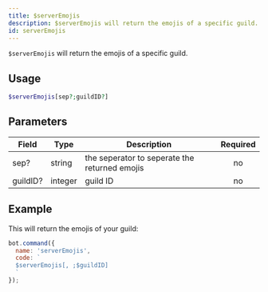 ```yaml
---
title: $serverEmojis 
description: $serverEmojis will return the emojis of a specific guild.
id: serverEmojis
---
```


`$serverEmojis` will return the emojis of a specific guild.

## Usage

```php
$serverEmojis[sep?;guildID?]
```

## Parameters 


| Field     | Type    | Description                                        | Required |
|-----------|---------|----------------------------------------------------| :------: |
| sep?     | string  | the seperator to seperate the returned emojis           | no       |
| guildID?    | integer  | guild ID                             | no      |


## Example

This will return the emojis of your guild:

```javascript
bot.command({
  name: 'serverEmojis',
  code: `
  $serverEmojis[, ;$guildID]
  `
});
```

